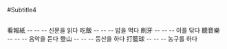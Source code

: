 #Subtitle4

##

看報紙 -- -- -- 신문을 읽다
吃飯 -- -- -- 밥을 먹다
刷牙 -- -- -- 이를 닦다
聽音樂 -- -- -- 음악을 듣다
登山 -- -- -- 등산을 하다
打籃球 -- -- -- 농구를 하다

